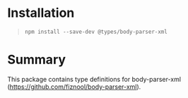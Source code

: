 # Installation
> `npm install --save-dev @types/body-parser-xml`

# Summary
This package contains type definitions for body-parser-xml (https://github.com/fiznool/body-parser-xml).